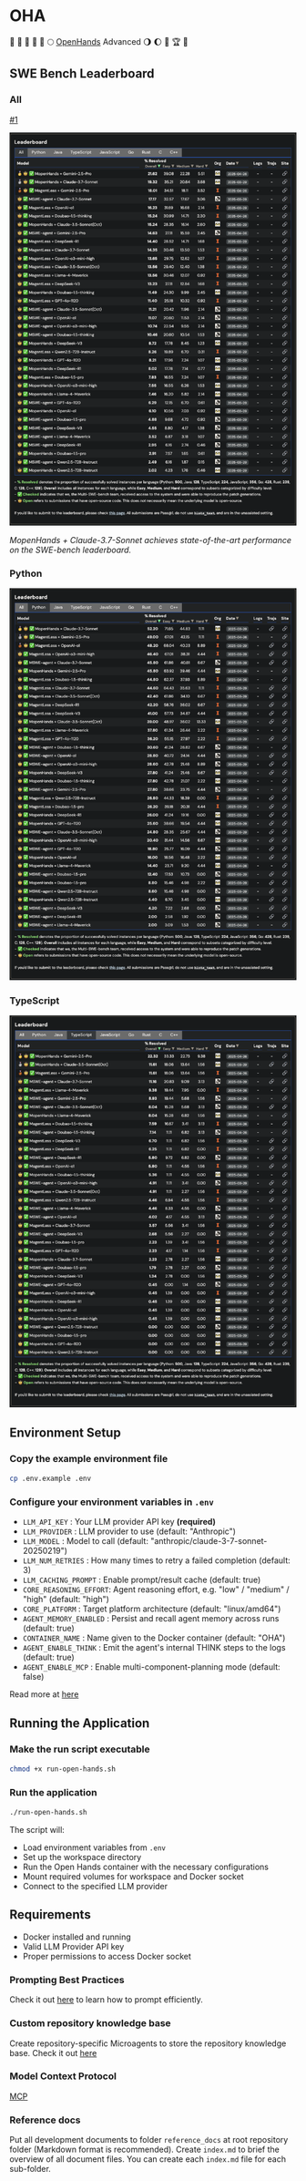 # OHA

🌾 🥳 🌋 🏰 🌅 🌕 [OpenHands](https://github.com/All-Hands-AI/OpenHands) Advanced 🌖 🌔 🌈 🏆 👑

## SWE Bench Leaderboard

### All

[#1](https://multi-swe-bench.github.io/#/)

![SWE Bench Leaderboard showing MopenHands + Claude-3.7-Sonnet at #1 with 19.32% overall resolution rate](./assets/SWE-Bench.png)

*MopenHands + Claude-3.7-Sonnet achieves state-of-the-art performance on the SWE-bench leaderboard.*

### Python

![SWE Bench Python Leaderboard](./assets/SWE-Bench-Python.png)

### TypeScript

![SWE Bench TypeScript Leaderboard](./assets/SWE-Bench-TypeScript.png)

## Environment Setup

### Copy the example environment file

```bash
cp .env.example .env
```

### Configure your environment variables in `.env`

- `LLM_API_KEY`          : Your LLM provider API key **(required)**
- `LLM_PROVIDER`         : LLM provider to use (default: "Anthropic")
- `LLM_MODEL`            : Model to call (default: "anthropic/claude-3-7-sonnet-20250219")
- `LLM_NUM_RETRIES`      : How many times to retry a failed completion (default: 3)
- `LLM_CACHING_PROMPT`   : Enable prompt/result cache (default: true)
- `CORE_REASONING_EFFORT`: Agent reasoning effort, e.g. "low" / "medium" / "high" (default: "high")
- `CORE_PLATFORM`        : Target platform architecture (default: "linux/amd64")
- `AGENT_MEMORY_ENABLED` : Persist and recall agent memory across runs (default: true)
- `CONTAINER_NAME`       : Name given to the Docker container (default: "OHA")
- `AGENT_ENABLE_THINK`   : Emit the agent's internal THINK steps to the logs (default: true)
- `AGENT_ENABLE_MCP`     : Enable multi-component-planning mode (default: false)

Read more at [here](https://docs.all-hands.dev/modules/usage/llms)

## Running the Application

### Make the run script executable

```bash
chmod +x run-open-hands.sh
```

### Run the application

```bash
./run-open-hands.sh
```

The script will:

- Load environment variables from `.env`
- Set up the workspace directory
- Run the Open Hands container with the necessary configurations
- Mount required volumes for workspace and Docker socket
- Connect to the specified LLM provider

## Requirements

- Docker installed and running
- Valid LLM Provider API key
- Proper permissions to access Docker socket

### Prompting Best Practices

Check it out [here](https://docs.all-hands.dev/modules/usage/prompting/prompting-best-practices) to learn how to prompt efficiently.

### Custom repository knowledge base

Create repository-specific Microagents to store the repository knowledge base. Check it out [here](https://docs.all-hands.dev/modules/usage/prompting/microagents-repo)

### Model Context Protocol

[MCP](https://github.com/All-Hands-AI/OpenHands/blob/main/docs/modules/usage/mcp.md)

### Reference docs

Put all development documents to folder `reference_docs` at root repository folder (Markdown format is recommended). Create `index.md` to brief the overview of all document files. You can create each `index.md` file for each sub-folder.

